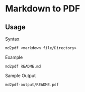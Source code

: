 # Markdown to PDF

## Usage

Syntax

```
md2pdf <markdown file/Directory>
```

Example

```
md2pdf README.md
```

Sample Output

```
md2pdf-output/README.pdf
```
